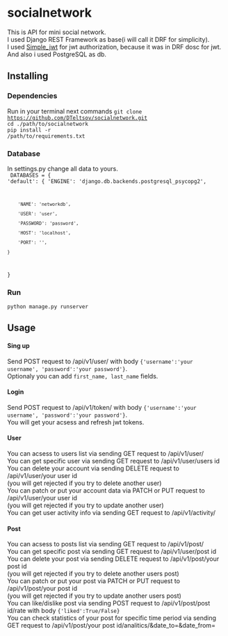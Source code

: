 # socialnetwork
This is API for mini social network.<br>
I used Django REST Framework as base(i will call it DRF for simplicity). <br>
I used [Simple_jwt](https://django-rest-framework-simplejwt.readthedocs.io/en/latest/) for jwt authorization, because it was in DRF dosc for jwt.<br>
And also i used PostgreSQL as db.
## Installing
### Dependencies
Run in your terminal next commands 
<code>git clone https://github.com/DTeltsov/socialnetwork.git</code><br>
<code>cd ./path/to/socialnetwork</code><br>
<code>pip install -r /path/to/requirements.txt</code>

### Database
In settings.py change all data to yours.<br>
<code>
  DATABASES = { 
    'default': {
        'ENGINE': 'django.db.backends.postgresql_psycopg2',

        'NAME': 'networkdb',

        'USER': 'user',

        'PASSWORD': 'password',

        'HOST': 'localhost',

        'PORT': '',

    }
}</code>

### Run
<code>python manage.py runserver</code>

## Usage
#### Sing up 
Send POST request to /api/v1/user/ with body <code>{'username':'your username', 'password':'your password'}</code>. <br>
Optionaly you can add <code>first_name, last_name</code> fields.
#### Login
Send POST request to /api/v1/token/ with body <code>{'username':'your username', 'password':'your password'}</code>. <br>
You will get your acsess and refresh jwt tokens.
#### User
You can acsess to users list via sending GET request to /api/v1/user/ <br>
You can get specific user via sending GET request to /api/v1/user/users id <br>
You can delete your account via sending DELETE request to /api/v1/user/your user id <br>
(you will get rejected if you try to delete another user) <br>
You can patch or put your account data via PATCH or PUT request to /api/v1/user/your user id <br>
(you will get rejected if you try to update another user) <br>
You can get user activity info via sending GET request to /api/v1/activity/
#### Post
You can acsess to posts list via sending GET request to /api/v1/post/ <br>
You can get specific post via sending GET request to /api/v1/user/post id <br>
You can delete your post via sending DELETE request to /api/v1/post/your post id <br>
(you will get rejected if you try to delete another users post) <br>
You can patch or put your post via PATCH or PUT request to /api/v1/post/your post id <br>
(you will get rejected if you try to update another users post) <br>
You can like/dislike post via sending POST request to /api/v1/post/post id/rate with body <code>{'liked':True/False}</code> <br>
You can check statistics of your post for specific time period via sending GET request to /api/v1/post/your post id/analitics/&date_to=&date_from= <br>
